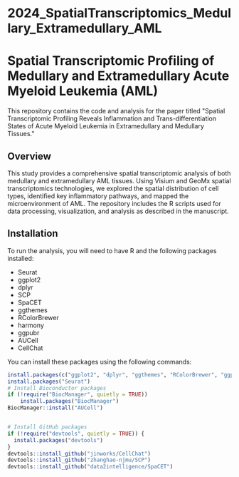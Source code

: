 # 2024_SpatialTranscriptomics_Medullary_Extramedullary_AML
 
# Spatial Transcriptomic Profiling of Medullary and Extramedullary Acute Myeloid Leukemia (AML)

This repository contains the code and analysis for the paper titled "Spatial Transcriptomic Profiling Reveals Inflammation and Trans-differentiation States of Acute Myeloid Leukemia in Extramedullary and Medullary Tissues."

## Overview

This study provides a comprehensive spatial transcriptomic analysis of both medullary and extramedullary AML tissues. Using Visium and GeoMx spatial transcriptomics technologies, we explored the spatial distribution of cell types, identified key inflammatory pathways, and mapped the microenvironment of AML. The repository includes the R scripts used for data processing, visualization, and analysis as described in the manuscript.

## Installation

To run the analysis, you will need to have R and the following packages installed:

- Seurat
- ggplot2
- dplyr
- SCP
- SpaCET
- ggthemes
- RColorBrewer
- harmony
- ggpubr
- AUCell
- CellChat

You can install these packages using the following commands:

```R
install.packages(c("ggplot2", "dplyr", "ggthemes", "RColorBrewer", "ggpubr", "harmony"))
install.packages("Seurat")
# Install Bioconductor packages
if (!require("BiocManager", quietly = TRUE))
    install.packages("BiocManager")
BiocManager::install("AUCell")


# Install GitHub packages
if (!require("devtools", quietly = TRUE)) {
  install.packages("devtools")
}
devtools::install_github("jinworks/CellChat")
devtools::install_github("zhanghao-njmu/SCP")
devtools::install_github("data2intelligence/SpaCET")

